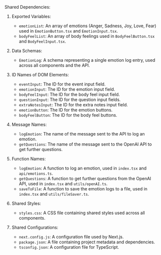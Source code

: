 Shared Dependencies:

1. Exported Variables:
   - `emotionList`: An array of emotions (Anger, Sadness, Joy, Love, Fear) used in `EmotionButton.tsx` and `EmotionInput.tsx`.
   - `bodyFeelList`: An array of body feelings used in `BodyFeelButton.tsx` and `BodyFeelInput.tsx`.

2. Data Schemas:
   - `EmotionLog`: A schema representing a single emotion log entry, used across all components and the API.

3. ID Names of DOM Elements:
   - `eventInput`: The ID for the event input field.
   - `emotionInput`: The ID for the emotion input field.
   - `bodyFeelInput`: The ID for the body feel input field.
   - `questionInput`: The ID for the question input fields.
   - `extraNotesInput`: The ID for the extra notes input field.
   - `emotionButton`: The ID for the emotion buttons.
   - `bodyFeelButton`: The ID for the body feel buttons.

4. Message Names:
   - `logEmotion`: The name of the message sent to the API to log an emotion.
   - `getQuestions`: The name of the message sent to the OpenAI API to get further questions.

5. Function Names:
   - `logEmotion`: A function to log an emotion, used in `index.tsx` and `api/emotions.ts`.
   - `getQuestions`: A function to get further questions from the OpenAI API, used in `index.tsx` and `utils/openAI.ts`.
   - `saveToFile`: A function to save the emotion logs to a file, used in `index.tsx` and `utils/fileSaver.ts`.

6. Shared Styles:
   - `styles.css`: A CSS file containing shared styles used across all components.

7. Shared Configurations:
   - `next.config.js`: A configuration file used by Next.js.
   - `package.json`: A file containing project metadata and dependencies.
   - `tsconfig.json`: A configuration file for TypeScript.